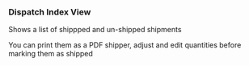 ### Dispatch Index View
Shows a list of shippped and un-shipped shipments

You can print them as a PDF shipper, adjust and edit quantities before marking them as shipped
